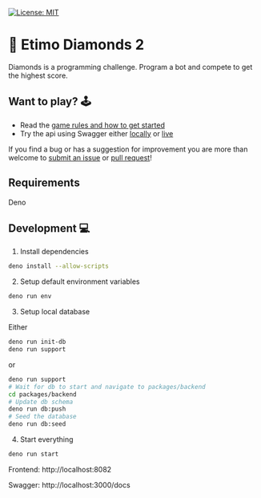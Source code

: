[![License: MIT](https://img.shields.io/badge/License-MIT-yellow.svg)](https://opensource.org/licenses/MIT)

# 💎 Etimo Diamonds 2

Diamonds is a programming challenge. Program a bot and compete to get the
highest score.

## Want to play? 🕹

- Read the [game rules and how to get started](RULES.md)
- Try the api using Swagger either [locally](http://localhost:3000/docs) or
  [live](http://diamonds.etimo.se/docs/)

If you find a bug or has a suggestion for improvement you are more than welcome
to [submit an issue](https://github.com/Etimo/diamonds2/issues/new) or
[pull request](https://github.com/Etimo/diamonds2/compare)!

## Requirements

Deno

## Development 💻

1. Install dependencies

```sh
deno install --allow-scripts
```

2. Setup default environment variables

```sh
deno run env
```

3. Setup local database

Either

```sh
deno run init-db
deno run support
```

or

```sh
deno run support
# Wait for db to start and navigate to packages/backend
cd packages/backend
# Update db schema
deno run db:push
# Seed the database
deno run db:seed
```

4. Start everything

```sh
deno run start
```

Frontend: http://localhost:8082

Swagger: http://localhost:3000/docs
